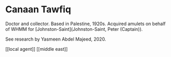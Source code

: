 



# Canaan Tawfiq


Doctor and collector. Based in Palestine, 1920s. Acquired amulets on behalf of WHMM for [Johnston-Saint](Johnston-Saint, Peter (Captain)).

See research by Yasmeen Abdel Majeed, 2020.

[[local agent]] [[middle east]]